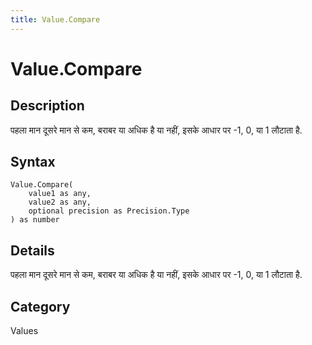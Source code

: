 ```yaml
---
title: Value.Compare
---
```


# Value.Compare


## Description

पहला मान दूसरे मान से कम, बराबर या अधिक है या नहीं, इसके आधार पर -1, 0, या 1 लौटाता है.


## Syntax

```powerquery
Value.Compare(
    value1 as any,
    value2 as any,
    optional precision as Precision.Type
) as number
```


## Details

पहला मान दूसरे मान से कम, बराबर या अधिक है या नहीं, इसके आधार पर -1, 0, या 1 लौटाता है.



## Category
Values
